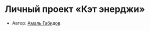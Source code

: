 # Личный проект «Кэт энерджи»

* Автор: [Амаль Габидов](https://up.htmlacademy.ru/adaptive-individual/2/user/2567667).
